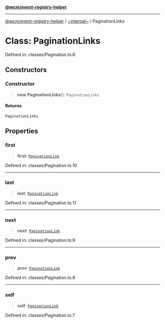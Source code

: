 [**@wcm/event-registry-helper**](../../README.md)

***

[@wcm/event-registry-helper](../../globals.md) / [~internal~](../README.md) / PaginationLinks

# Class: PaginationLinks

Defined in: classes/Pagination.ts:6

## Constructors

### Constructor

> **new PaginationLinks**(): `PaginationLinks`

#### Returns

`PaginationLinks`

## Properties

### first

> **first**: [`PaginationLink`](PaginationLink.md)

Defined in: classes/Pagination.ts:10

***

### last

> **last**: [`PaginationLink`](PaginationLink.md)

Defined in: classes/Pagination.ts:11

***

### next

> **next**: [`PaginationLink`](PaginationLink.md)

Defined in: classes/Pagination.ts:9

***

### prev

> **prev**: [`PaginationLink`](PaginationLink.md)

Defined in: classes/Pagination.ts:8

***

### self

> **self**: [`PaginationLink`](PaginationLink.md)

Defined in: classes/Pagination.ts:7
